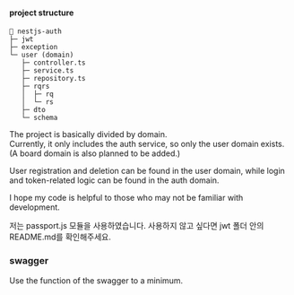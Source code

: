 #### project structure
```
💬 nestjs-auth
├─ jwt
├─ exception
└─ user (domain)
   ├─ controller.ts
   ├─ service.ts
   ├─ repository.ts
   ├─ rqrs
   │  ├─ rq
   │  └─ rs
   ├─ dto
   └─ schema
```

The project is basically divided by domain. </br>
Currently, it only includes the auth service, so only the user domain exists.
(A board domain is also planned to be added.)

User registration and deletion can be found in the user domain, while login and token-related logic can be found in the auth domain.

I hope my code is helpful to those who may not be familiar with development.

저는 passport.js 모듈을 사용하였습니다.
사용하지 않고 싶다면 jwt 폴더 안의 README.md를 확인해주세요.


### swagger
Use the function of the swagger to a minimum.